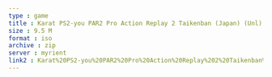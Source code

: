 ```yaml
---
type : game
title : Karat PS2-you PAR2 Pro Action Replay 2 Taikenban (Japan) (Unl) (v2
size : 9.5 M
format : iso
archive : zip
server : myrient
link2 : Karat%20PS2-you%20PAR2%20Pro%20Action%20Replay%202%20Taikenban%20%28Japan%29%20%28Unl%29%20%28v2.21%29
---
```

